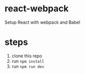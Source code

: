 # react-webpack
Setup React with webpack and Babel

# steps
1. clone this repo
2. run <code>npm install</code>
3. run <code>npm run dev</code>

